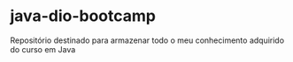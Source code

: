 # java-dio-bootcamp
Repositório destinado para armazenar todo o meu conhecimento adquirido do curso em Java
